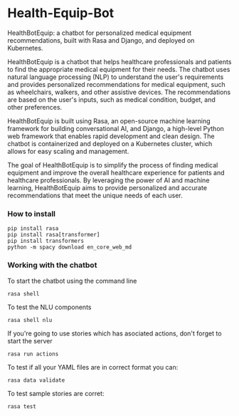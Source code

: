 # Health-Equip-Bot
HealthBotEquip: a chatbot for personalized medical equipment recommendations, built with Rasa and Django, and deployed on Kubernetes.

HealthBotEquip is a chatbot that helps healthcare professionals and patients to find the appropriate medical equipment for their needs. The chatbot uses natural language processing (NLP) to understand the user's requirements and provides personalized recommendations for medical equipment, such as wheelchairs, walkers, and other assistive devices. The recommendations are based on the user's inputs, such as medical condition, budget, and other preferences.


HealthBotEquip is built using Rasa, an open-source machine learning framework for building conversational AI, and Django, a high-level Python web framework that enables rapid development and clean design. The chatbot is containerized and deployed on a Kubernetes cluster, which allows for easy scaling and management.


The goal of HealthBotEquip is to simplify the process of finding medical equipment and improve the overall healthcare experience for patients and healthcare professionals. By leveraging the power of AI and machine learning, HealthBotEquip aims to provide personalized and accurate recommendations that meet the unique needs of each user.


### How to install
```
pip install rasa
pip install rasa[transformer]
pip install transformers
python -m spacy download en_core_web_md
```

### Working with the chatbot
To start the chatbot using the command line
```
rasa shell
```

To test the NLU components
```
rasa shell nlu
```

If you're going to use stories which has asociated actions, don't forget to start the server
```
rasa run actions
```

To test if all your YAML files are in correct format you can:
```
rasa data validate
```

To test sample stories are corret:
```
rasa test
```
